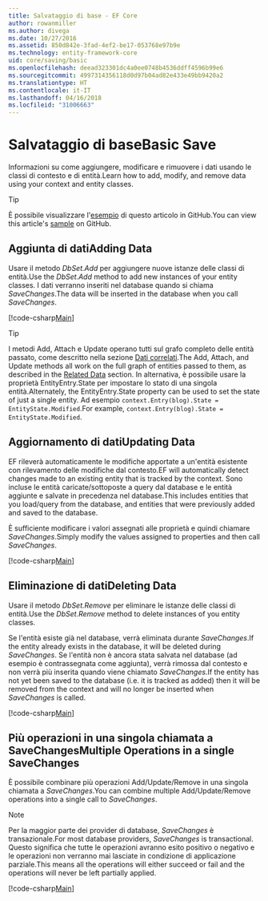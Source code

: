 ```yaml
---
title: Salvataggio di base - EF Core
author: rowanmiller
ms.author: divega
ms.date: 10/27/2016
ms.assetid: 850d842e-3fad-4ef2-be17-053768e97b9e
ms.technology: entity-framework-core
uid: core/saving/basic
ms.openlocfilehash: deead323301dc4a0ee0748b4536ddff4596b99e6
ms.sourcegitcommit: 4997314356118d0d97b04ad82e433e49bb9420a2
ms.translationtype: HT
ms.contentlocale: it-IT
ms.lasthandoff: 04/16/2018
ms.locfileid: "31006663"
---
```

# <a name="basic-save"></a><span data-ttu-id="43602-102">Salvataggio di base</span><span class="sxs-lookup"><span data-stu-id="43602-102">Basic Save</span></span>

<span data-ttu-id="43602-103">Informazioni su come aggiungere, modificare e rimuovere i dati usando le classi di contesto e di entità.</span><span class="sxs-lookup"><span data-stu-id="43602-103">Learn how to add, modify, and remove data using your context and entity classes.</span></span>

> [!TIP]  
> <span data-ttu-id="43602-104">È possibile visualizzare l'[esempio](https://github.com/aspnet/EntityFramework.Docs/tree/master/samples/core/Saving/Saving/Basics/) di questo articolo in GitHub.</span><span class="sxs-lookup"><span data-stu-id="43602-104">You can view this article's [sample](https://github.com/aspnet/EntityFramework.Docs/tree/master/samples/core/Saving/Saving/Basics/) on GitHub.</span></span>

## <a name="adding-data"></a><span data-ttu-id="43602-105">Aggiunta di dati</span><span class="sxs-lookup"><span data-stu-id="43602-105">Adding Data</span></span>

<span data-ttu-id="43602-106">Usare il metodo *DbSet.Add* per aggiungere nuove istanze delle classi di entità.</span><span class="sxs-lookup"><span data-stu-id="43602-106">Use the *DbSet.Add* method to add new instances of your entity classes.</span></span> <span data-ttu-id="43602-107">I dati verranno inseriti nel database quando si chiama *SaveChanges*.</span><span class="sxs-lookup"><span data-stu-id="43602-107">The data will be inserted in the database when you call *SaveChanges*.</span></span>

[!code-csharp[Main](../../../samples/core/Saving/Saving/Basics/Sample.cs#Add)]

> [!TIP]  
> <span data-ttu-id="43602-108">I metodi Add, Attach e Update operano tutti sul grafo completo delle entità passato, come descritto nella sezione [Dati correlati](related-data.md).</span><span class="sxs-lookup"><span data-stu-id="43602-108">The Add, Attach, and Update methods all work on the full graph of entities passed to them, as described in the [Related Data](related-data.md) section.</span></span> <span data-ttu-id="43602-109">In alternativa, è possibile usare la proprietà EntityEntry.State per impostare lo stato di una singola entità.</span><span class="sxs-lookup"><span data-stu-id="43602-109">Alternately, the EntityEntry.State property can be used to set the state of just a single entity.</span></span> <span data-ttu-id="43602-110">Ad esempio `context.Entry(blog).State = EntityState.Modified`.</span><span class="sxs-lookup"><span data-stu-id="43602-110">For example, `context.Entry(blog).State = EntityState.Modified`.</span></span>

## <a name="updating-data"></a><span data-ttu-id="43602-111">Aggiornamento di dati</span><span class="sxs-lookup"><span data-stu-id="43602-111">Updating Data</span></span>

<span data-ttu-id="43602-112">EF rileverà automaticamente le modifiche apportate a un'entità esistente con rilevamento delle modifiche dal contesto.</span><span class="sxs-lookup"><span data-stu-id="43602-112">EF will automatically detect changes made to an existing entity that is tracked by the context.</span></span> <span data-ttu-id="43602-113">Sono incluse le entità caricate/sottoposte a query dal database e le entità aggiunte e salvate in precedenza nel database.</span><span class="sxs-lookup"><span data-stu-id="43602-113">This includes entities that you load/query from the database, and entities that were previously added and saved to the database.</span></span>

<span data-ttu-id="43602-114">È sufficiente modificare i valori assegnati alle proprietà e quindi chiamare *SaveChanges*.</span><span class="sxs-lookup"><span data-stu-id="43602-114">Simply modify the values assigned to properties and then call *SaveChanges*.</span></span>

[!code-csharp[Main](../../../samples/core/Saving/Saving/Basics/Sample.cs#Update)]

## <a name="deleting-data"></a><span data-ttu-id="43602-115">Eliminazione di dati</span><span class="sxs-lookup"><span data-stu-id="43602-115">Deleting Data</span></span>

<span data-ttu-id="43602-116">Usare il metodo *DbSet.Remove* per eliminare le istanze delle classi di entità.</span><span class="sxs-lookup"><span data-stu-id="43602-116">Use the *DbSet.Remove* method to delete instances of you entity classes.</span></span>

<span data-ttu-id="43602-117">Se l'entità esiste già nel database, verrà eliminata durante *SaveChanges*.</span><span class="sxs-lookup"><span data-stu-id="43602-117">If the entity already exists in the database, it will be deleted during *SaveChanges*.</span></span> <span data-ttu-id="43602-118">Se l'entità non è ancora stata salvata nel database (ad esempio è contrassegnata come aggiunta), verrà rimossa dal contesto e non verrà più inserita quando viene chiamato *SaveChanges*.</span><span class="sxs-lookup"><span data-stu-id="43602-118">If the entity has not yet been saved to the database (i.e. it is tracked as added) then it will be removed from the context and will no longer be inserted when *SaveChanges* is called.</span></span>

[!code-csharp[Main](../../../samples/core/Saving/Saving/Basics/Sample.cs#Remove)]

## <a name="multiple-operations-in-a-single-savechanges"></a><span data-ttu-id="43602-119">Più operazioni in una singola chiamata a SaveChanges</span><span class="sxs-lookup"><span data-stu-id="43602-119">Multiple Operations in a single SaveChanges</span></span>

<span data-ttu-id="43602-120">È possibile combinare più operazioni Add/Update/Remove in una singola chiamata a *SaveChanges*.</span><span class="sxs-lookup"><span data-stu-id="43602-120">You can combine multiple Add/Update/Remove operations into a single call to *SaveChanges*.</span></span>

> [!NOTE]  
> <span data-ttu-id="43602-121">Per la maggior parte dei provider di database, *SaveChanges* è transazionale.</span><span class="sxs-lookup"><span data-stu-id="43602-121">For most database providers, *SaveChanges* is transactional.</span></span> <span data-ttu-id="43602-122">Questo significa che tutte le operazioni avranno esito positivo o negativo e le operazioni non verranno mai lasciate in condizione di applicazione parziale.</span><span class="sxs-lookup"><span data-stu-id="43602-122">This means  all the operations will either succeed or fail and the operations will never be left partially applied.</span></span>

[!code-csharp[Main](../../../samples/core/Saving/Saving/Basics/Sample.cs#MultipleOperations)]
